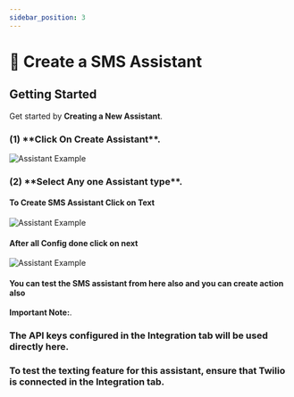 ```yaml
---
sidebar_position: 3
---
```


# 💌 Create a SMS Assistant


## Getting Started

Get started by **Creating a New Assistant**.

 <h3> (1) **Click On Create Assistant**.</h3>

![Assistant Example](/img/Create-Assistant.jpg)

 <h3> (2) **Select Any one Assistant type**.</h3>
 <h4> To Create SMS Assistant Click on Text</h4>

![Assistant Example](/img/SMS.jpg)

<h4>After all Config done click on next</h4>

![Assistant Example](/img/sms-prompt.jpg)

<h4> You can test the SMS assistant from here also and you can create action also</h4>

**Important Note:**.
<h3> The API keys configured in the Integration tab will be used directly here. </h3>
<h3> To test the texting feature for this assistant, ensure that Twilio is connected in the Integration tab. </h3>


